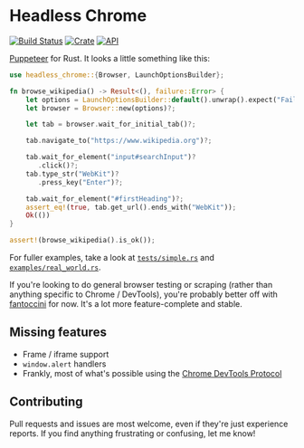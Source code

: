 # Headless Chrome
[![Build Status](https://travis-ci.com/atroche/rust-headless-chrome.svg?branch=master)](https://travis-ci.com/atroche/rust-headless-chrome)
[![Crate](https://img.shields.io/crates/v/headless_chrome.svg)](https://crates.io/crates/headless_chrome)
[![API](https://docs.rs/headless_chrome/badge.svg)](https://docs.rs/headless_chrome)

[Puppeteer](https://github.com/GoogleChrome/puppeteer) for Rust. It looks a little something like this:

```rust
use headless_chrome::{Browser, LaunchOptionsBuilder};

fn browse_wikipedia() -> Result<(), failure::Error> {
    let options = LaunchOptionsBuilder::default().unwrap().expect("Failed to find chrome");
    let browser = Browser::new(options)?;

    let tab = browser.wait_for_initial_tab()?;

    tab.navigate_to("https://www.wikipedia.org")?;

    tab.wait_for_element("input#searchInput")?
       .click()?;
    tab.type_str("WebKit")?
       .press_key("Enter")?;

    tab.wait_for_element("#firstHeading")?;
    assert_eq!(true, tab.get_url().ends_with("WebKit"));
    Ok(())
}

assert!(browse_wikipedia().is_ok());
```

For fuller examples, take a look at [`tests/simple.rs`](tests/simple.rs) and [`examples/real_world.rs`](examples/real_world.rs).

If you're looking to do general browser testing or scraping (rather than anything specific to Chrome / DevTools), you're probably better off with [fantoccini](https://github.com/jonhoo/fantoccini) for now. It's a lot more feature-complete and stable.

## Missing features
* Frame / iframe support
* `window.alert` handlers
* Frankly, most of what's possible using the [Chrome DevTools Protocol](https://chromedevtools.github.io/devtools-protocol/tot)

## Contributing
Pull requests and issues are most welcome, even if they're just experience reports. If you find anything frustrating or confusing, let me know!

